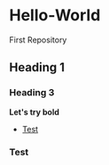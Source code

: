 # Hello-World
First Repository
## Heading 1
### Heading 3
**Let's try bold**
- [Test](#Test)



### Test
